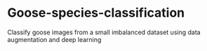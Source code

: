 # Goose-species-classification
Classify goose images from a small imbalanced dataset using data augmentation and deep learning
